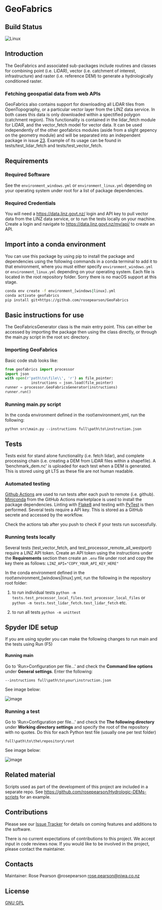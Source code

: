 # GeoFabrics

## Build Status

![Linux](https://github.com/rosepearson/GeoFabrics/actions/workflows/python-test-package.yml/badge.svg)

## Introduction

The GeoFabrics and associated sub-packages include routines and classes for combining point (i.e. LiDAR), vector (i.e. catchment of interest, infrastructure) and raster (i.e. reference DEM) to generate a hydrologically conditioned raster. 

### Fetching geospatial data from web APIs
GeoFabrics also contains support for downloading all LiDAR tiles from OpenTopography, or a particular vector layer from the LINZ data service. In both cases this data is only downloaded within a spectified polygon (catchment region). This functionality is contained in the lidar_fetch module for LiDAR, and the vector_fetch model for vector data. It can be used independently of the other geofabrics modules (aside from a slight gepency on the geometry module) and will be separated into an independent package in issue [23](https://github.com/rosepearson/GeoFabrics/issues/23). Example of its usage can be found in tests/test_lidar_fetch and tests/test_vector_fetch.

## Requirements
### Required Software
See the `environment_windows.yml` or `environment_linux.yml` depending on your operating system under root for a list of package dependencies.

### Required Credentials
You will need a https://data.linz.govt.nz/ login and API key to pull vector data from the LINZ data service, or to run the tests locally on your machine. Create a login and navigate to https://data.linz.govt.nz/my/api/ to create an API.

## Import into a conda environment
You can use this package by using pip to install the package and dependencies using the following commands in a conda terminal to add it to that environment, where you must either specify `environment_windows.yml` or `environment_linux.yml` depending on your operating system. Each file is located in the root repository folder. Sorry there is no macOS support at this stage.

```bash
conda env create -f environment_[windows|linux].yml
conda activate geofabrics
pip install git+https://github.com/rosepearson/GeoFabrics
```

## Basic instructions for use
The GeoFabricsGenerator class is the main entry point. This can either be accessed by importing the package then using the class directly, or through the main.py script in the root src directory. 

### Importing GeoFabrics
Basic code stub looks like:
```python
from geofabrics import processor
import json
with open(r'path\to\file\\', 'r') as file_pointer:
            instructions = json.load(file_pointer)
runner = processor.GeoFabricsGenerator(instructions)
runner.run()
```

### Running main.py script
In the conda environment defined in the root\environment.yml, run the following:

`python src\main.py --instructions full\path\to\instruction.json`

## Tests
Tests exist for stand alone functionality (i.e. fetch lidar), and complete processing chain (i.e. creating a DEM from LiDAR files within a shapefile). A 'benchmark_dem.nc' is uploaded for each test when a DEM is generated. This is stored using git LTS as these file are not human readable. 

### Automated testing
[Github Actions](https://docs.github.com/en/actions) are used to run tests after each push to remote (i.e. github). [Miniconda](https://github.com/marketplace/actions/setup-miniconda) from the GitHub Actions marketplace is used to install the package dependencies. Linting with [Flake8](https://github.com/py-actions/flake8) and testing with [PyTest](https://docs.pytest.org/en/6.2.x/contents.html) is then performed. Several tests require a API key. This is stored as a GitHub secrete and accessed by the workflow.

Check the actions tab after you push to check if your tests run successfully.

### Running tests locally
Several tests (test_vector_fetch, and test_processor_remote_all_westport) require a LINZ API token. Create an API token using the instructions under the **Requirements** section then create an `.env` file under root and copy the key there as follows:
`LINZ_API="COPY_YOUR_API_KEY_HERE"`

In the conda environment defined in the root\environment_[windows|linux].yml, run the following in the repository root folder:

1. to run individual tests
`python -m tests.test_processor_local_files.test_processor_local_files` or `python -m tests.test_lidar_fetch.test_lidar_fetch` etc.

2. to run all tests
`python -m unittest`

## Spyder IDE setup
If you are using spyder you can make the following changes to run main and the tests using Run (F5)

#### Running main

Go to 'Run>Configuration per file...' and check the **Command line options** under **General settings**. Enter the following:

`--instructions full\path\to\your\instruction.json`

See image below: 

![image](https://user-images.githubusercontent.com/22883860/127434946-782f3a51-ea8c-485e-baea-3bd6b33ee39a.png)

### Running a test

Go to 'Run>Configuration per file...' and check the **The following directory** under **Working directory settings** and specify the root of the repository with no quotes. Do this for each Python test file (usually one per test folder)

`full\path\to\the\repository\root`

See image below: 

![image](https://user-images.githubusercontent.com/22883860/127434795-6d3848fb-6b2f-4ddf-ad4b-2450722f2f8d.png)

## Related material
Scripts used as part of the development of this project are included in a separate repo. See https://github.com/rosepearson/Hydrologic-DEMs-scripts for an example.

## Contributions
Please see our [Issue Tracker](https://github.com/rosepearson/GeoFabrics/issues) for details on coming features and additions to the software.

There is no current expectations of contributions to this project. We accept input in code reviews now. If you would like to be involved in the project, please contact the maintainer.

## Contacts
Maintainer: Rose Pearson @rosepearson rose.pearson@niwa.co.nz

## License
[GNU GPL](https://github.com/rosepearson/GeoFabrics/LICENSE)
